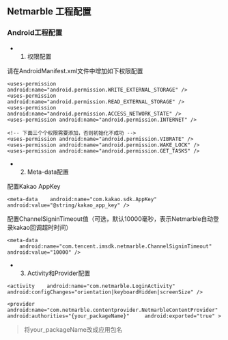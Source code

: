 ## Netmarble 工程配置

### Android工程配置

* 1. 权限配置

请在AndroidManifest.xml文件中增加如下权限配置
```
<uses-permission android:name="android.permission.WRITE_EXTERNAL_STORAGE" />
<uses-permission android:name="android.permission.READ_EXTERNAL_STORAGE" />
<uses-permission android:name="android.permission.ACCESS_NETWORK_STATE" />
<uses-permission android:name="android.permission.INTERNET" />

<!-- 下面三个个权限需要添加，否则初始化不成功 -->
<uses-permission android:name="android.permission.VIBRATE" />
<uses-permission android:name="android.permission.WAKE_LOCK" />
<uses-permission android:name="android.permission.GET_TASKS" />
```
* 2. Meta-data配置

配置Kakao AppKey
```
<meta-data    android:name="com.kakao.sdk.AppKey"    android:value="@string/kakao_app_key" />
```

配置ChannelSigninTimeout值（可选，默认10000毫秒，表示Netmarble自动登录kakao回调超时时间）
```
<meta-data 
    android:name="com.tencent.imsdk.netmarble.ChannelSigninTimeout"    android:value="10000" />

```


* 3. Activity和Provider配置
```
<activity    android:name="com.netmarble.LoginActivity"    android:configChanges="orientation|keyboardHidden|screenSize" />

<provider    android:name="com.netmarble.contentprovider.NetmarbleContentProvider"    android:authorities="{your_packageName}"     android:exported="true" >
```
> 将your_packageName改成应用包名
